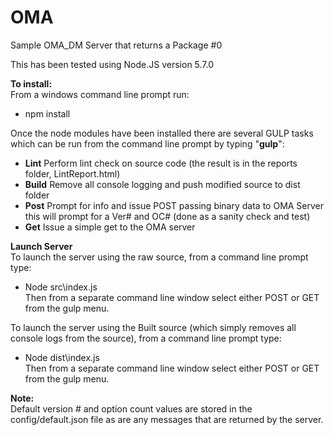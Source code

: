 # OMA
Sample OMA_DM Server that returns a Package #0

This has been tested using Node.JS version 5.7.0

**To install:**<br>
From a windows command line prompt run:<br>
- npm install

Once the node modules have been installed there are several GULP tasks which can be run from the command line prompt by typing "**gulp**":<br>
- **Lint** Perform lint check on source code (the result is in the reports folder, LintReport.html)<br>
- **Build** Remove all console logging and push modified source to dist folder<br>
- **Post** Prompt for info and issue POST passing binary data to OMA Server
this will prompt for a Ver# and OC# (done as a sanity check and test)<br>
- **Get** Issue a simple get to the OMA server

**Launch Server**<br>
To launch the server using the raw source, from a command line prompt type:<br>
- Node src\index.js<br>
Then from a separate command line window select either POST or GET from the gulp menu.

To launch the server using the Built source (which simply removes all console logs from the source), from a command line prompt type:<br>
- Node dist\index.js<br>
Then from a separate command line window select either POST or GET from the gulp menu.


**Note:**<br>
Default version # and option count values are stored in the config/default.json file as are any messages that are returned by the server.
